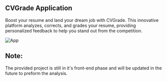 ## CVGrade Application

Boost your resume and land your dream job with CVGrade. This innovative platform analyzes, corrects, and grades your resume, providing 
personalized feedback to help you stand out from the competition.

![App](https://github.com/Reemoth10/CVGrade_Application/assets/105385166/b1a9e0b6-f46c-438c-b4af-e23401503a06)


## Note:
The provided project is still in it's front-end phase and will be updated in the future to preform the analysis.
